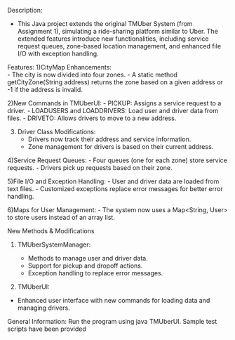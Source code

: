 Description:
- This Java project extends the original TMUber System (from Assignment 1), simulating a ride-sharing platform similar to Uber. The extended features introduce new functionalities, including service request queues, zone-based location management, and enhanced file I/O with exception handling.

Features:
1)CityMap Enhancements:    
    - The city is now divided into four zones.
    - A static method getCityZone(String address) returns the zone based on a given address or -1 if the address is invalid.

2)New Commands in TMUberUI:
    - PICKUP: Assigns a service request to a driver.
    - LOADUSERS and LOADDRIVERS: Load user and driver data from files.
    - DRIVETO: Allows drivers to move to a new address.

3) Driver Class Modifications:
    - Drivers now track their address and service information.
    - Zone management for drivers is based on their current address.

4)Service Request Queues:
    - Four queues (one for each zone) store service requests.
    - Drivers pick up requests based on their zone.

5)File I/O and Exception Handling:
    - User and driver data are loaded from text files.
    - Customized exceptions replace error messages for better error handling.

6)Maps for User Management:
    - The system now uses a Map<String, User> to store users instead of an array list.

New Methods & Modifications
1) TMUberSystemManager:
    - Methods to manage user and driver data.
    - Support for pickup and dropoff actions.
    - Exception handling to replace error messages.

2) TMUberUI:
  - Enhanced user interface with new commands for loading data and managing drivers.

General Information:
  Run the program using java TMUberUI.
Sample test scripts have been provided
